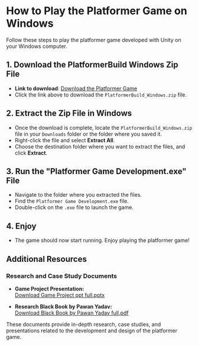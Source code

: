 # How to Play the Platformer Game on Windows

Follow these steps to play the platformer game developed with Unity on your Windows computer.

## 1. Download the PlatformerBuild Windows Zip File

- **Link to download**: [Download the Platformer Game](https://github.com/Pawanyy/Platformer-2D-Game/releases/download/1.0.0/PlatformerBuild.Windows.zip)
- Click the link above to download the `PlatformerBuild_Windows.zip` file.

## 2. Extract the Zip File in Windows

- Once the download is complete, locate the `PlatformerBuild_Windows.zip` file in your `Downloads` folder or the folder where you saved it.
- Right-click the file and select **Extract All**.
- Choose the destination folder where you want to extract the files, and click **Extract**.

## 3. Run the "Platformer Game Development.exe" File

- Navigate to the folder where you extracted the files.
- Find the `Platformer Game Development.exe` file.
- Double-click on the `.exe` file to launch the game.

## 4. Enjoy

- The game should now start running. Enjoy playing the platformer game!

## Additional Resources

### Research and Case Study Documents

- **Game Project Presentation:**  
  [Download Game Project ppt full.pptx](https://github.com/Pawanyy/Platformer-2D-Game/raw/master/Game%20Project%20ppt%20full.pptx)

- **Research Black Book by Pawan Yadav:**  
  [Download Black Book by Pawan Yadav full.pdf](https://github.com/Pawanyy/Platformer-2D-Game/raw/master/Black%20Book%20by%20Pawan%20Yadav%20full.pdf)

These documents provide in-depth research, case studies, and presentations related to the development and design of the platformer game.
